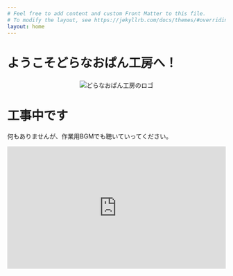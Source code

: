 ```yaml
---
# Feel free to add content and custom Front Matter to this file.
# To modify the layout, see https://jekyllrb.com/docs/themes/#overriding-theme-defaults
layout: home
---
```


<h2 style="font-size: 2em;">ようこそどらなおぱん工房へ！</h2>

<div style="text-align: center;">
  <img src="{{ '/assets/images/doranaopankobo.webp' | relative_url }}" alt="どらなおぱん工房のロゴ" style="max-width: 50%; height: auto;">
</div>

# 工事中です

何もありませんが、作業用BGMでも聴いていってください。

<!-- <h2>【作業用BGM】月夜に羊は夢を見るのか</h2> -->
<div style="position: relative; padding-bottom: 56.25%; height: 0; overflow: hidden; max-width: 100%; width: 100%;">
  <iframe src="https://www.youtube.com/embed/oXNvhbp0TC4?si=9CfKL5clJM6HXiNI" title="YouTube video player" frameborder="0" allow="accelerometer; autoplay; clipboard-write; encrypted-media; gyroscope; picture-in-picture; web-share" referrerpolicy="strict-origin-when-cross-origin" allowfullscreen 
  style="position: absolute; top: 0; left: 0; width: 100%; height: 100%;"></iframe>
</div>
<br>

<!-- ![どらなおぱん工房のロゴ](/assets/images/doranao_icon.png) -->
